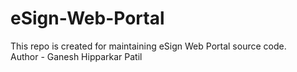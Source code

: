 # eSign-Web-Portal
This repo is created for maintaining eSign Web Portal source code.<br>
Author - Ganesh Hipparkar Patil
